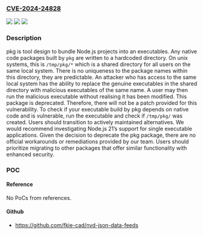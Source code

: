 ### [CVE-2024-24828](https://cve.mitre.org/cgi-bin/cvename.cgi?name=CVE-2024-24828)
![](https://img.shields.io/static/v1?label=Product&message=pkg&color=blue)
![](https://img.shields.io/static/v1?label=Version&message=%3D%20%3C%3D%205.8.1%20&color=brighgreen)
![](https://img.shields.io/static/v1?label=Vulnerability&message=CWE-276%3A%20Incorrect%20Default%20Permissions&color=brighgreen)

### Description

pkg is tool design to bundle Node.js projects into an executables. Any native code packages built by `pkg` are written to a hardcoded directory. On unix systems, this is `/tmp/pkg/*` which is a shared directory for all users on the same local system. There is no uniqueness to the package names within this directory, they are predictable. An attacker who has access to the same local system has the ability to replace the genuine executables in the shared directory with malicious executables of the same name. A user may then run the malicious executable without realising it has been modified. This package is deprecated. Therefore, there will not be a patch provided for this vulnerability. To check if your executable build by pkg depends on native code and is vulnerable, run the executable and check if `/tmp/pkg/` was created. Users should transition to actively maintained alternatives. We would recommend investigating Node.js 21’s support for single executable applications. Given the decision to deprecate the pkg package, there are no official workarounds or remediations provided by our team. Users should prioritize migrating to other packages that offer similar functionality with enhanced security.

### POC

#### Reference
No PoCs from references.

#### Github
- https://github.com/fkie-cad/nvd-json-data-feeds

